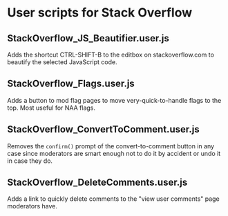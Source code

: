 # User scripts for Stack Overflow

## StackOverflow_JS_Beautifier.user.js
Adds the shortcut CTRL-SHIFT-B to the editbox on stackoverflow.com to beautify
the selected JavaScript code.

## StackOverflow_Flags.user.js
Adds a button to mod flag pages to move very-quick-to-handle flags to the top.
Most useful for NAA flags.

## StackOverflow_ConvertToComment.user.js
Removes the `confirm()` prompt of the convert-to-comment button in any case
since moderators are smart enough not to do it by accident or undo it in case
they do.

## StackOverflow_DeleteComments.user.js
Adds a link to quickly delete comments to the "view user comments" page
moderators have.
